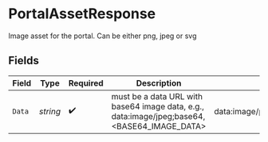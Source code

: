 # PortalAssetResponse

Image asset for the portal. Can be either png, jpeg or svg


## Fields

| Field                                                                                       | Type                                                                                        | Required                                                                                    | Description                                                                                 | Example                                                                                     |
| ------------------------------------------------------------------------------------------- | ------------------------------------------------------------------------------------------- | ------------------------------------------------------------------------------------------- | ------------------------------------------------------------------------------------------- | ------------------------------------------------------------------------------------------- |
| `Data`                                                                                      | *string*                                                                                    | :heavy_check_mark:                                                                          | must be a data URL with base64 image data, e.g., data:image/jpeg;base64,<BASE64_IMAGE_DATA> | data:image/png;base64,YW5faW1hZ2VfZmlsZQ==                                                  |